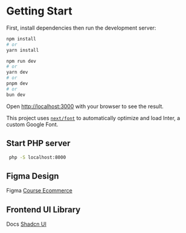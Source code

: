 # Getting Start

First, install dependencies then run the development server:

```bash
npm install
# or
yarn install
```

```bash
npm run dev
# or
yarn dev
# or
pnpm dev
# or
bun dev
```

Open [http://localhost:3000](http://localhost:3000) with your browser to see the result.

This project uses [`next/font`](https://nextjs.org/docs/basic-features/font-optimization) to automatically optimize and load Inter, a custom Google Font.

## Start PHP server

```bash
 php -S localhost:8000
```


## Figma Design

Figma [Course Ecommerce](https://dribbble.com/shots/18541284-eCommerce-Academy-Explorations)

## Frontend UI Library

Docs [Shadcn UI](https://ui.shadcn.com/)
